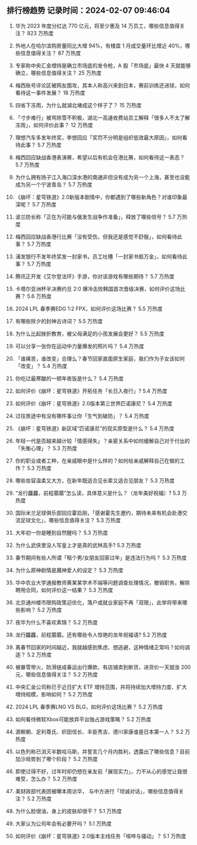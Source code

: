 
## 排行榜趋势 记录时间：2024-02-07 09:46:04
  
  1. 华为 2023 年度分红达 770 亿元，将至少惠及 14 万员工，哪些信息值得关注？ 823 万热度
    
  2. 外地人在哈尔滨购房量同比大增 94%，有楼盘 1 月成交量环比增近 40%，哪些信息值得关注？ 87 万热度
    
  3. 专家称中央汇金增持是确立市场底的发令枪，A 股「市场底」最快 4 天就能够确立，哪些信息值得关注？ 25 万热度
    
  4. 梅西账号评论区被网友围攻，其本人称高兴来到日本，赛前训练还进球，如何看待这一事件发展？ 18 万热度
    
  5. 四省下冻雨，为什么就湖北堵成这个样子了？ 15 万热度
    
  6. 「寸步难行」被骂除雪不积极，湖北一高速收费站员工解释「很多人不太了解冻雨」，如何评价此事？ 12 万热度
    
  7. 理想汽车多发年终奖，李想回应「奖罚不分明是组织低效最大原因」，如何看待此事？ 5.7 万热度
    
  8. 梅西回应缺战香港表演赛，希望以后有机会在港比赛，如何看待这一表态？ 5.7 万热度
    
  9. 为什么拥有扬子江入海口深水港的南通非但没有成为另一个上海，甚至也没能成为另一个宁波青岛？ 5.7 万热度
    
  10. 《崩坏：星穹铁道》2.0新版本剧情中，你都遇到了哪些新角色？对谁印象最深呢？ 5.7 万热度
    
  11. 波兰防长称「正在为可能与俄发生战争作准备」，释放了哪些信号？ 5.7 万热度
    
  12. 梅西回应缺战香港行比赛「没有受伤，但我还是感觉不舒服」，如何看待此事？ 5.7 万热度
    
  13. 浦发银行不发年终奖发一封家书，员工吐槽「一封家书抵万金」，如何看待此事？ 5.7 万热度
    
  14. 腾讯正开发《艾尔登法环》手游，你对该游戏有哪些期待？ 5.7 万热度
    
  15. 卡塔尔亚洲杯半决赛约旦 2:0 爆冷击败韩国首次晋级决赛，如何评价这场比赛？ 5.6 万热度
    
  16. 2024 LPL 春季赛EDG 1:2 FPX，如何评价这场比赛？ 5.5 万热度
    
  17. 有哪些除夕的封神古诗词？ 5.5 万热度
    
  18. 为什么比起挫折教育，被父母满足的小孩发展会更好？ 5.5 万热度
    
  19. 可以分享一张你在运动中力量爆发的照片吗？ 5.4 万热度
    
  20. 「谁痛苦，谁改变」合理么？春节回家直面原生家庭，我们作为子女该如何「改变」？ 5.4 万热度
    
  21. 你吃过最寒酸的一顿年夜饭是什么？ 5.4 万热度
    
  22. 如何评价《崩坏：星穹铁道》开拓任务「长日入夜行」? 5.4 万热度
    
  23. 如何评价《崩坏：星穹铁道》2.0版本第三世界匹诺康尼？ 5.4 万热度
    
  24. 过往旅途中有没有哪件事让你「生气到破防」？ 5.4 万热度
    
  25. 《崩坏：星穹铁道》新区域“匹诺康尼”的现实原型是什么？ 5.4 万热度
    
  26. 年轻一代是否越来越计较「情感得失」？亲密关系中如何缓解自己对于付出的「失衡心理」？ 5.3 万热度
    
  27. 你的职业或者工种，在亲戚眼中是什么样的？如何给亲戚解释自己在做的工作？ 5.3 万热度
    
  28. 哪些妆容温柔又大方，在新年既适合见长辈又适合见朋友？ 5.3 万热度
    
  29. “龙行龘龘，前程朤朤”怎么读，具体意义是什么？（龙年美好祝福）? 5.3 万热度
    
  30. 国际米兰足球俱乐部回应霍启刚，「感谢霍先生邀约，期待未来有机会赴港交流足球文化」，哪些信息值得关注？ 5.3 万热度
    
  31. 大年初一你是睡到自然醒吗？ 5.3 万热度
    
  32. 为什么武侠里没人写皇上才是真的武林高手? 5.3 万热度
    
  33. 春节期间有些人所谓「租个男/女朋友回家过年」是违法行为吗？ 5.3 万热度
    
  34. 为什么原神剧情是魔神爱人的设定？ 5.3 万热度
    
  35. 华中农业大学通报教师黄某某学术不端等问题调查处理情况，撤销职务，解除聘用合同，如何评价这一结果？ 5.3 万热度
    
  36. 北京通州楼市限购政策迎优化，落户或就业家庭不再「双限」，此举将带来哪些影响？ 5.2 万热度
    
  37. 夜华为什么不喜欢素锦？ 5.2 万热度
    
  38. 龙行龘龘，前程朤朤。还有哪些令人惊艳的龙年祝福语? 5.2 万热度
    
  39. 离春节回家的时间越近，我就越感到焦虑、想逃避，这种情绪正常吗？如何调适？ 5.2 万热度
    
  40. 被暴雪带火，防滑链成春运出行爆款，有店铺卖到断货，进货价一天就涨 200 元，哪些信息值得关注？ 5.2 万热度
    
  41. 中央汇金公司称已于近日扩大 ETF 增持范围，并将持续加大增持力度、扩大增持规模，影响如何？ 5.2 万热度
    
  42. 2024 LPL 春季赛LNG VS BLG，如何评价这场比赛？ 5.2 万热度
    
  43. 如何看待微软Xbox可能放弃平台独占游戏策略？ 5.2 万热度
    
  44. 源赖朝、足利尊氏、织田信长、丰臣秀吉、德川家康谁是日本第一人？ 5.2 万热度
    
  45. 以色列称已消灭半数哈马斯，并誓言几个月内胜利，透露出了哪些信息？目前加沙局势到了哪个阶段？ 5.2 万热度
    
  46. 即使过得不好，过年时却仍想在亲友前「展现实力」，力不从心的感觉让我很难受，怎么办？ 5.2 万热度
    
  47. 美财政部代表团被曝本周访华， 与中方进行「坦诚对话」，哪些信息值得关注？ 5.2 万热度
    
  48. 为什么脸很油，身上的皮肤却很干？ 5.1 万热度
    
  49. 大家认为公司年会有必要开吗？ 5.1 万热度
    
  50. 如何评价《崩坏：星穹铁道》2.0版本主线任务「喧哗与骚动」？ 5.1 万热度
    